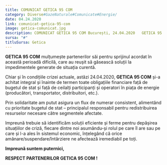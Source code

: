 ```yaml
---
title: COMUNICAT GETICA 95 COM
category: Diverse#GazeNaturale#Comunicate#Energie/
date: 04.24.2020
link: comunicat-getica-95-com
image: getica-comunicat.jpg
description: COMUNICAT GETICA 95 COM București, 24.04.2020   GETICA 95 COM mulțumește partenerilor săi pentru sprijinul acordat în această perioadă dificilă, care au reușit să găsească soluții […]
sursa: "#"
titluSursa: Getica
---
```


**GETICA 95 COM** mulțumește partenerilor săi pentru sprijinul acordat în această perioadă dificilă, care au reușit să găsească soluții la impedimentele generate de situația curentă.

Chiar și în condițiile crizei actuale, astăzi 24.04.2020, **GETICA 95 COM** și-a achitat integral și înainte de termen toate obligațiile financiare față de bugetul de stat și față de ceilalți participanți și operatori în piața de energie (producători, transportator, distribuitori, etc.).

Prin solidaritate am putut asigura un flux de numerar consistent, alimentând cu prioritate bugetul de stat – principalul responsabil pentru redistribuirea resurselor necesare către segmentele afectate.

Impreună trebuie să identificăm soluții eficiente și ferme pentru depășirea situațiilor de criză, fiecare dintre noi asumându-și rolul pe care îl are sau pe care și l-a ales în sistemul economic, înțelegând că orice amânare/suspendare/întârziere ne afectează iremediabil pe toți.

**Impreună suntem puternici,**

**RESPECT PARTENERILOR GETICA 95 COM !**
